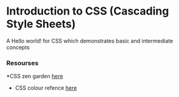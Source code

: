 # Introduction to CSS (Cascading Style Sheets)
A Hello world! for CSS which demonstrates basic and intermediate concepts

### Resourses
*CSS zen garden [here](http://www.csszengarden.com/)
* CSS colour refence [here](https://colours.neilorangepeel.com/)


